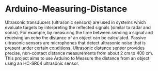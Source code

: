 # Arduino-Measuring-Distance
Ultrasonic transducers (ultrasonic sensors) are used in systems which evaluate targets by interpreting the reflected signals (similar to radar and sonar). For example, by measuring the time between sending a signal and receiving an echo the distance of an object can be calculated. Passive ultrasonic sensors are microphones that detect ultrasonic noise that is present under certain conditions.
Ultrasonic distance sensor provides precise, non-contact distance measurements from about 2 cm to 400 cm.
This project aims to use Arduino to
Measure the distance from an object using an HC-SR04 ultrasonic                                                                   sensor.
